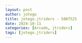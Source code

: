 ```yaml
---
layout: post
author: jotego
title: jotego.jtriders - 5807525
date: 2024-10-11
categories: [Arcade, jtriders]
tags: [jotego.jtriders]
---
```



